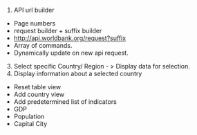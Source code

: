 1. API url builder 
  - Page numbers
  - request builder + suffix builder 
  - http://api.worldbank.org/request?suffix
  - Array of commands.
  - Dynamically update on new api request.
3. Select specific Country/ Region - > Display data for selection.
4. Display information about a selected country
  - Reset table view
  - Add country view
  - Add predetermined list of indicators
  - GDP
  - Population
  - Capital City
  